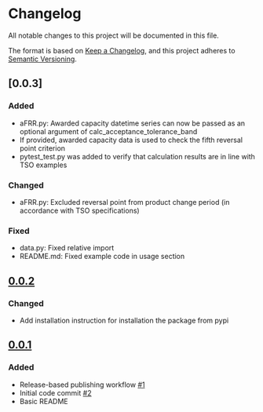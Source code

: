 # Changelog
All notable changes to this project will be documented in this file.

The format is based on [Keep a Changelog](https://keepachangelog.com/en/1.0.0/),
and this project adheres to [Semantic Versioning](https://semver.org/spec/v2.0.0.html).

## [0.0.3]

### Added

- aFRR.py: Awarded capacity datetime series can now be passed as an optional argument of calc_acceptance_tolerance_band 
- If provided, awarded capacity data is used to check the fifth reversal point criterion
- pytest_test.py was added to verify that calculation results are in line with TSO examples

### Changed

- aFRR.py: Excluded reversal point from product change period (in accordance with TSO specifications)

### Fixed

- data.py: Fixed relative import
- README.md: Fixed example code in usage section


## [0.0.2]

### Changed

- Add installation instruction for installation the package from pypi

## [0.0.1]

### Added

- Release-based publishing workflow [#1](https://github.com/energy2market/afrr-remuneration/issues/1)
- Initial code commit [#2](https://github.com/energy2market/afrr-remuneration/afrr-remuneration)
- Basic README

[0.0.1]: https://github.com/energy2market/afrr-remuneration/releases/tag/v0.0.1
[0.0.2]: https://github.com/energy2market/afrr-remuneration/releases/tag/v0.0.2
